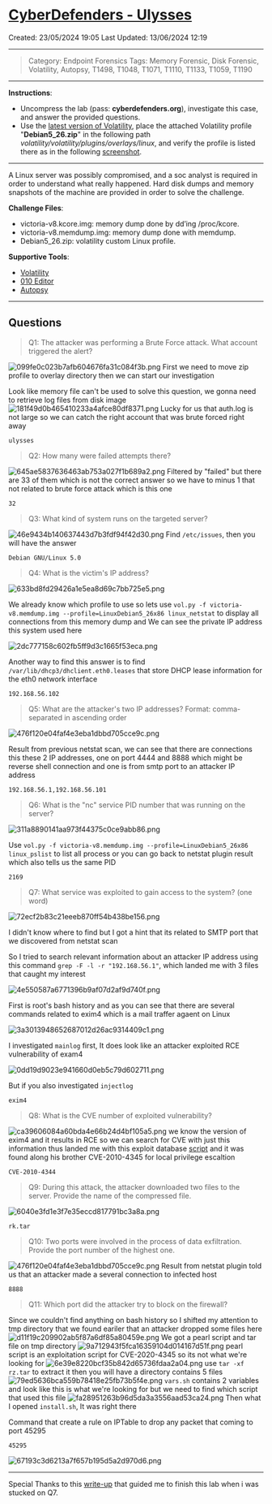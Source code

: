 # [CyberDefenders - Ulysses](https://cyberdefenders.org/blueteam-ctf-challenges/ulysses/)
Created: 23/05/2024 19:05
Last Updated: 13/06/2024 12:19
* * *
>Category: Endpoint Forensics
>Tags: Memory Forensic, Disk Forensic, Volatility, Autopsy, T1498, T1048, T1071, T1110, T1133, T1059, T1190
* * *
**Instructions**:
- Uncompress the lab (pass: **cyberdefenders.org**), investigate this case, and answer the provided questions.
- Use the [latest version of Volatility](https://github.com/volatilityfoundation/volatility), place the attached Volatility profile "**Debian5_26.zip**" in the following path *volatility/volatility/plugins/overlays/linux*, and verify the profile is listed there as in the following [screenshot](https://cyberdefenders.org/static/img/vol.png).
 
* * *
A Linux server was possibly compromised, and a soc analyst is required in order to understand what really happened. Hard disk dumps and memory snapshots of the machine are provided in order to solve the challenge.

**Challenge Files**:
- victoria-v8.kcore.img: memory dump done by dd’ing /proc/kcore.
- victoria-v8.memdump.img: memory dump done with memdump.
- Debian5_26.zip: volatility custom Linux profile.
 
**Supportive Tools**:
- [Volatility](https://github.com/volatilityfoundation/volatility)
- [010 Editor](https://www.sweetscape.com/download/010editor/)
- [Autopsy](https://www.autopsy.com/download/)
* * *
## Questions
> Q1: The attacker was performing a Brute Force attack. What account triggered the alert?

![099fe0c023b7afb604676fa31c084f3b.png](/resources/099fe0c023b7afb604676fa31c084f3b-1.png)
First we need to move zip profile to overlay directory then we can start our investigation

Look like memory file can't be used to solve this question, we gonna need to retrieve log files from disk image
![181f49d0b465410233a4afce80df8371.png](/resources/181f49d0b465410233a4afce80df8371-1.png)
Lucky for us that auth.log is not large so we can catch the right account that was brute forced right away
```
ulysses
```

> Q2: How many were failed attempts there?

![645ae5837636463ab753a027f1b689a2.png](/resources/645ae5837636463ab753a027f1b689a2-1.png)
Filtered by "failed" but there are 33 of them which is not the correct answer so we have to minus 1 that not related to brute force attack which is this one
```
32
```

> Q3: What kind of system runs on the targeted server?

![46e9434b140637443d7b3fdf94f42d30.png](/resources/46e9434b140637443d7b3fdf94f42d30-1.png)
Find `/etc/issues`, then you will have the answer
```
Debian GNU/Linux 5.0
```

> Q4: What is the victim's IP address?

![633bd8fd29426a1e5ea8d69c7bb725e5.png](/resources/633bd8fd29426a1e5ea8d69c7bb725e5-1.png)

We already know which profile to use so lets use `vol.py -f victoria-v8.memdump.img --profile=LinuxDebian5_26x86 linux_netstat` to display all connections from this memory dump and We can see the private IP address this system used here

![2dc777158c602fb5ff9d3c1665f53eca.png](/resources/2dc777158c602fb5ff9d3c1665f53eca-1.png)

Another way to find this answer is to find `/var/lib/dhcp3/dhclient.eth0.leases`  that store DHCP lease information for the eth0 network interface

```
192.168.56.102
```

> Q5: What are the attacker's two IP addresses? Format: comma-separated in ascending order

![476f120e04faf4e3eba1dbbd705cce9c.png](/resources/476f120e04faf4e3eba1dbbd705cce9c-1.png)

Result from previous netstat scan, we can see that there are connections this these 2 IP addresses, one on port 4444 and 8888 which might be reverse shell connection and one is from smtp port to an attacker IP address 

```
192.168.56.1,192.168.56.101
```

> Q6: What is the "nc" service PID number that was running on the server?

![311a8890141aa973f44375c0ce9abb86.png](/resources/311a8890141aa973f44375c0ce9abb86-1.png)

Use `vol.py -f victoria-v8.memdump.img --profile=LinuxDebian5_26x86 linux_pslist` to list all process or you can go back to netstat plugin result which also tells us the same PID

```
2169
```

> Q7: What service was exploited to gain access to the system? (one word)

![72ecf2b83c21eeeb870ff54b438be156.png](/resources/72ecf2b83c21eeeb870ff54b438be156-1.png)

I didn't know where to find but I got a hint that its related to SMTP port that we discovered from netstat scan 

So I tried to search relevant information about an attacker IP address using this command `grep -F -l -r "192.168.56.1"`, which landed me with 3 files that caught my interest 

![4e550587a6771396b9af07d2af9d740f.png](/resources/4e550587a6771396b9af07d2af9d740f-1.png)

First is root's bash history and as you can see that there are several commands related to exim4 which is a mail traffer agaent on Linux 

![3a3013948652687012d26ac9314409c1.png](/resources/3a3013948652687012d26ac9314409c1-1.png)

I investigated `mainlog` first, It does look like an attacker exploited RCE vulnerability of exam4 

![0dd19d9023e941660d0eb5c79d602711.png](/resources/0dd19d9023e941660d0eb5c79d602711-1.png)

But if you also investigated `injectlog`
```
exim4
```

> Q8: What is the CVE number of exploited vulnerability?

![ca39606084a60bda4e66b24d4bf105a5.png](/resources/ca39606084a60bda4e66b24d4bf105a5-1.png)
we know the version of exim4 and it results in RCE so we can search for CVE with just this information thus landed me with this exploit database [script](https://www.exploit-db.com/exploits/16925) and it was found along his brother CVE-2010-4345 for local privilege escaltion
```
CVE-2010-4344
```

> Q9: During this attack, the attacker downloaded two files to the server. Provide the name of the compressed file.

![6040e3fd1e3f7e35eccd817791bc3a8a.png](/resources/6040e3fd1e3f7e35eccd817791bc3a8a-1.png)
```
rk.tar
```

> Q10: Two ports were involved in the process of data exfiltration. Provide the port number of the highest one.

![476f120e04faf4e3eba1dbbd705cce9c.png](/resources/476f120e04faf4e3eba1dbbd705cce9c-1.png)
Result from netstat plugin told us that an attacker made a several connection to infected host
```
8888
```

> Q11: Which port did the attacker try to block on the firewall?

Since we couldn't find anything on bash history so I shifted my attention to tmp directory that we found eariler that an attacker dropped some files here
![d11f19c209902ab5f87a6df85a80459e.png](/resources/d11f19c209902ab5f87a6df85a80459e-1.png)
We got a pearl script and tar file on tmp directory 
![9a712943f5fca16359104d014167d51f.png](/resources/9a712943f5fca16359104d014167d51f-1.png)
pearl script is an exploitation script for CVE-2020-4345 so its not what we're looking for
![6e39e8220bcf35b842d65736fdaa2a04.png](/resources/6e39e8220bcf35b842d65736fdaa2a04-1.png)
use `tar -xf rz.tar` to extract it then you will have a directory contains 5 files 
![79ed5636bca559b78418e25fb73b5f4e.png](/resources/79ed5636bca559b78418e25fb73b5f4e-1.png)
`vars.sh` contains 2 variables and look like this is what we're looking for but we need to find which script that used this file
![fa28951263b96d5da3a3556aad53ca24.png](/resources/fa28951263b96d5da3a3556aad53ca24-1.png)
Then what I opened `install.sh`, It was right there 

Command that create a rule on IPTable to drop any packet that coming to port 45295
```
45295
```


![67193c3d6213a7f657b195d5a2d970d6.png](/resources/67193c3d6213a7f657b195d5a2d970d6-1.png)
* * *

Special Thanks to this [write-up](https://ahmed-naser.medium.com/ulysses-blue-team-challenge-walkthrough-write-up-5cbe24b6942f) that guided me to finish this lab when i was stucked on Q7.
